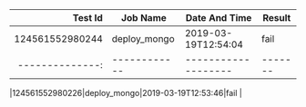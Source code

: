 |    Test Id    |  Job Name  |   Date And Time   |Result |
|--------------:|------------|-------------------|-------|
|124561552980244|deploy_mongo|2019-03-19T12:54:04|fail   |
|--------------:|------------|-------------------|-------|

|124561552980226|deploy_mongo|2019-03-19T12:53:46|fail   |
